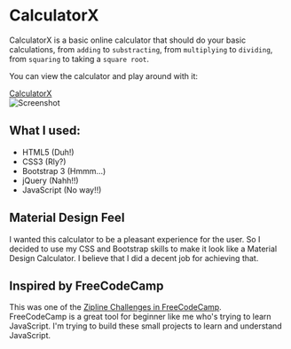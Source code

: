 # CalculatorX
CalculatorX is a basic online calculator that should do your basic calculations, from `adding` to `substracting`, from `multiplying` to `dividing`, from `squaring` to taking a `square root`.

You can view the calculator and play around with it:

[CalculatorX](https://narulakeshav.github.io/calculator) <br />
![Screenshot](http://goo.gl/6bc8XH)

## What I used: 
* HTML5 (Duh!)
* CSS3 (Rly?)
* Bootstrap 3 (Hmmm...)
* jQuery (Nahh!!)
* JavaScript (No way!!)

## Material Design Feel
I wanted this calculator to be a pleasant experience for the user. So I decided to use my CSS and Bootstrap skills to make it look like a Material Design Calculator. I believe that I did a decent job for achieving that.

## Inspired by FreeCodeCamp
This was one of the [Zipline Challenges in FreeCodeCamp](http://goo.gl/FTaKBM).<br /> 
FreeCodeCamp is a great tool for beginner like me who's trying to learn JavaScript. I'm trying to build these small projects to learn and understand JavaScript.